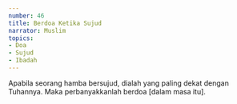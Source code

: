 ```yaml
---
number: 46
title: Berdoa Ketika Sujud
narrator: Muslim
topics:
- Doa
- Sujud
- Ibadah
---
```


Apabila seorang hamba bersujud, dialah yang paling dekat dengan Tuhannya. Maka perbanyakkanlah berdoa [dalam masa itu].
